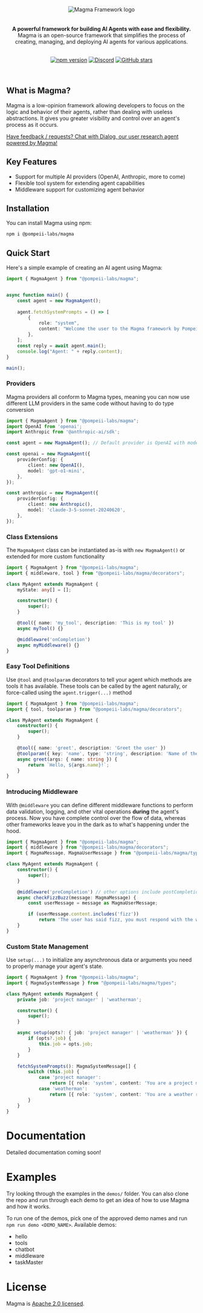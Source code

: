 <div align="center">
<img alt="Magma Framework logo" src="https://db.productdialog.com/storage/v1/object/public/images/magma-header.jpg">
</div>

<br/>
<br/>

<div align="center"><strong>A powerful framework for building AI Agents with ease and flexibility.</strong><br> Magma is an open-source framework that simplifies the process of creating, managing, and deploying AI agents for various applications.
<br />
<br />

</div>

<div align="center">

[![npm version](https://img.shields.io/npm/v/@pompeii-labs/magma.svg)](https://www.npmjs.com/package/@pompeii-labs/magma)
[![Discord](https://img.shields.io/discord/1285279452661551145?color=7289da&label=Discord&logo=discord&logoColor=ffffff)](https://discord.gg/NShaQZmhpr)
[![GitHub stars](https://img.shields.io/github/stars/pompeii-labs/Magma?style=social)](https://github.com/pompeii-labs/Magma)

</div>

<br/>

## What is Magma?

Magma is a low-opinion framework allowing developers to focus on the logic and behavior of their agents, rather than dealing with useless abstractions. It gives you greater visibility and control over an agent's process as it occurs.

[Have feedback / requests? Chat with Dialog, our user research agent powered by Magma!](https://chat.productdialog.com/ac94ab36-c5bb-4b54-a195-2b6b2499dcff)

## Key Features

- Support for multiple AI providers (OpenAI, Anthropic, more to come)
- Flexible tool system for extending agent capabilities
- Middleware support for customizing agent behavior

## Installation

You can install Magma using npm:
```bash
npm i @pompeii-labs/magma
```

## Quick Start

Here's a simple example of creating an AI agent using Magma:

```ts
import { MagmaAgent } from "@pompeii-labs/magma";


async function main() {
    const agent = new MagmaAgent();
    
    agent.fetchSystemPrompts = () => [
        {
            role: "system",
            content: "Welcome the user to the Magma framework by Pompeii Labs",
        },
    ];
    const reply = await agent.main();
    console.log("Agent: " + reply.content);
}

main();
```

### Providers

Magma providers all conform to Magma types, meaning you can now use different LLM providers in the same code without having to do type conversion

```ts
import { MagmaAgent } from "@pompeii-labs/magma";
import OpenAI from 'openai';
import Anthropic from '@anthropic-ai/sdk';

const agent = new MagmaAgent(); // Default provider is OpenAI with model gpt-4o

const openai = new MagmaAgent({
    providerConfig: {
        client: new OpenAI(),
        model: 'gpt-o1-mini',
    },
});

const anthropic = new MagmaAgent({
    providerConfig: {
        client: new Anthropic(),
        model: 'claude-3-5-sonnet-20240620',
    },
});
```

### Class Extensions

The `MagmaAgent` class can be instantiated as-is with `new MagmaAgent()` or extended for more custom functionality

```ts
import { MagmaAgent } from "@pompeii-labs/magma";
import { middleware, tool } from "@pompeii-labs/magma/decorators";

class MyAgent extends MagmaAgent {
    myState: any[] = [];

    constructor() {
        super();
    }

    @tool({ name: 'my_tool', description: 'This is my tool' })
    async myTool() {}

    @middleware('onCompletion')
    async myMiddleware() {}
}
```

### Easy Tool Definitions

Use `@tool` and `@toolparam` decorators to tell your agent which methods are tools it has available. These tools can be called by the agent naturally, or force-called using the `agent.trigger(...)` method

```ts
import { MagmaAgent } from "@pompeii-labs/magma";
import { tool, toolparam } from "@pompeii-labs/magma/decorators";

class MyAgent extends MagmaAgent {
    constructor() {
        super();
    }

    @tool({ name: 'greet', description: 'Greet the user' })
    @toolparam({ key: 'name', type: 'string', description: 'Name of the user', required: true })
    async greet(args: { name: string }) {
        return `Hello, ${args.name}!`;
    }
}
```

### Introducing Middleware

With `@middleware` you can define different middleware functions to perform data validation, logging, and other vital operations **during** the agent's process. Now you have complete control over the flow of data, whereas other frameworks leave you in the dark as to what's happening under the hood.

```ts
import { MagmaAgent } from "@pompeii-labs/magma";
import { middleware } from "@pompeii-labs/magma/decorators";
import { MagmaMessage, MagmaUserMessage } from "@pompeii-labs/magma/types";

class MyAgent extends MagmaAgent {
    constructor() {
        super();
    }

    @middleware('preCompletion') // other options include postCompletion, preToolExecution, postToolExecution
    async checkFizzBuzz(message: MagmaMessage) {
        const userMessage = message as MagmaUserMessage;

        if (userMessage.content.includes('fizz'))
            return 'The user has said fizz, you must respond with the word buzz';
    }
}
```

### Custom State Management

Use `setup(...)` to initialize any asynchronous data or arguments you need to properly manage your agent's state.

```ts
import { MagmaAgent } from "@pompeii-labs/magma";
import { MagmaSystemMessage } from "@pompeii-labs/magma/types";

class MyAgent extends MagmaAgent {
    private job: 'project manager' | 'weatherman';

    constructor() {
        super();
    }

    async setup(opts?: { job: 'project manager' | 'weatherman' }) {
        if (opts?.job) {
            this.job = opts.job;
        }
    }

    fetchSystemPrompts(): MagmaSystemMessage[] {
        switch (this.job) {
            case 'project manager':
                return [{ role: 'system', content: 'You are a project manager. Keep the team on track' }];
            case 'weatherman':
                return [{ role: 'system', content: 'You are a weather reporter, keep the user up to date on the locations they care about' }];
        }
    }
}
```

# Documentation

Detailed documentation coming soon!

# Examples

Try looking through the examples in the `demos/` folder. You can also clone the repo and run through each demo to get an idea of how to use Magma and how it works.

To run one of the demos, pick one of the approved demo names and run `npm run demo <DEMO_NAME>`.
Available demos:
- hello
- tools
- chatbot
- middleware
- taskMaster

# License

Magma is [Apache 2.0 licensed](LICENSE).
